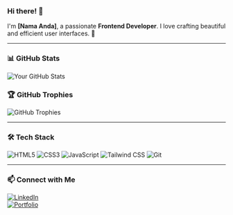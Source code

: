 ### Hi there! 👋

I'm **[Nama Anda]**, a passionate **Frontend Developer**. I love crafting beautiful and efficient user interfaces. 🚀  

---

### 📊 GitHub Stats  
![Your GitHub Stats](https://github-readme-stats.vercel.app/api?username=Mnemovate&show_icons=true&theme=tokyonight)

### 🏆 GitHub Trophies  
![GitHub Trophies](https://github-profile-trophy.vercel.app/?username=Mnemovate&theme=onedark)

---

### 🛠 Tech Stack  
![HTML5](https://img.shields.io/badge/-HTML5-E34F26?style=flat-square&logo=html5&logoColor=white)
![CSS3](https://img.shields.io/badge/-CSS3-1572B6?style=flat-square&logo=css3)
![JavaScript](https://img.shields.io/badge/-JavaScript-F7DF1E?style=flat-square&logo=javascript&logoColor=black)
![Tailwind CSS](https://img.shields.io/badge/-TailwindCSS-38B2AC?style=flat-square&logo=tailwind-css&logoColor=white)
![Git](https://img.shields.io/badge/-Git-F05032?style=flat-square&logo=git&logoColor=white)

---

### 📫 Connect with Me  
[![LinkedIn](https://img.shields.io/badge/LinkedIn-blue?style=for-the-badge&logo=linkedin)](https://linkedin.com/in/USERNAME)  
[![Portfolio](https://img.shields.io/badge/Portfolio-Website-green?style=for-the-badge)](https://yourwebsite.com)  
